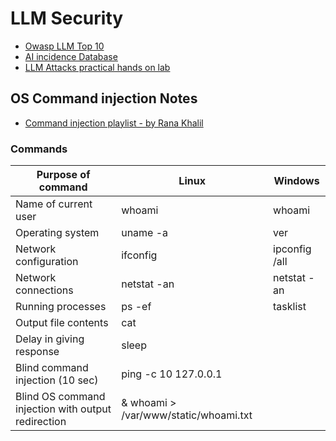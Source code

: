 # LLM Security 

- [Owasp LLM Top 10](https://genai.owasp.org/llm-top-10/)
- [AI incidence Database](https://github.com/responsible-ai-collaborative/aiid)
- [LLM Attacks practical hands on lab](https://portswigger.net/web-security/llm-attacks)

## OS Command injection Notes
- [Command injection playlist - by Rana Khalil](https://www.youtube.com/watch?v=UBWMLFbjPBc&list=PLuyTk2_mYISK9ywsFZZOT1LuO3Eb7Wq5q)
### Commands
| Purpose of command | Linux | Windows |
|-------------------|-------|---------|
| Name of current user | whoami | whoami |
| Operating system | uname -a | ver |
| Network configuration | ifconfig | ipconfig /all |
| Network connections | netstat -an | netstat -an |
| Running processes | ps -ef | tasklist |
| Output file contents | cat ||
| Delay in giving response | sleep ||
| Blind command injection (10 sec) | ping -c 10 127.0.0.1 ||
| Blind OS command injection with output redirection | & whoami > /var/www/static/whoami.txt ||




